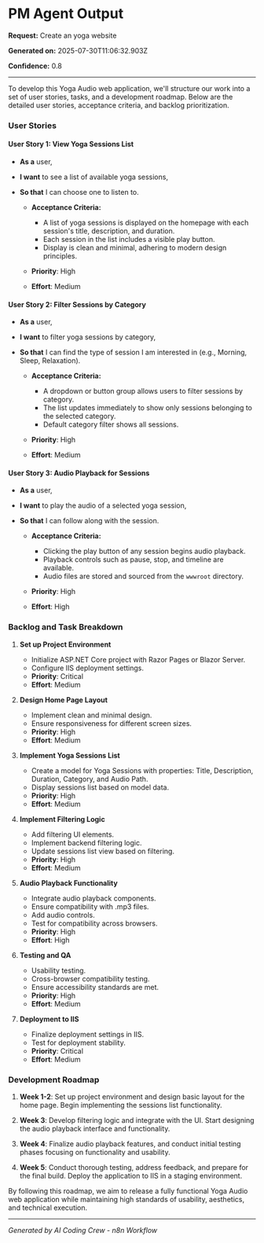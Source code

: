 # PM Agent Output

**Request:** Create an yoga website

**Generated on:** 2025-07-30T11:06:32.903Z

**Confidence:** 0.8

---

To develop this Yoga Audio web application, we'll structure our work into a set of user stories, tasks, and a development roadmap. Below are the detailed user stories, acceptance criteria, and backlog prioritization.

### User Stories

#### User Story 1: View Yoga Sessions List

- **As a** user,
- **I want** to see a list of available yoga sessions,
- **So that** I can choose one to listen to.

  - **Acceptance Criteria:**
    - A list of yoga sessions is displayed on the homepage with each session's title, description, and duration.
    - Each session in the list includes a visible play button.
    - Display is clean and minimal, adhering to modern design principles.

  - **Priority**: High
  - **Effort**: Medium

#### User Story 2: Filter Sessions by Category

- **As a** user,
- **I want** to filter yoga sessions by category,
- **So that** I can find the type of session I am interested in (e.g., Morning, Sleep, Relaxation).

  - **Acceptance Criteria:**
    - A dropdown or button group allows users to filter sessions by category.
    - The list updates immediately to show only sessions belonging to the selected category.
    - Default category filter shows all sessions.

  - **Priority**: High
  - **Effort**: Medium

#### User Story 3: Audio Playback for Sessions

- **As a** user,
- **I want** to play the audio of a selected yoga session,
- **So that** I can follow along with the session.

  - **Acceptance Criteria:**
    - Clicking the play button of any session begins audio playback.
    - Playback controls such as pause, stop, and timeline are available.
    - Audio files are stored and sourced from the `wwwroot` directory.

  - **Priority**: High
  - **Effort**: High

### Backlog and Task Breakdown

1. **Set up Project Environment**
   - Initialize ASP.NET Core project with Razor Pages or Blazor Server.
   - Configure IIS deployment settings.
   - **Priority**: Critical
   - **Effort**: Medium
  
2. **Design Home Page Layout**
   - Implement clean and minimal design.
   - Ensure responsiveness for different screen sizes.
   - **Priority**: High
   - **Effort**: Medium

3. **Implement Yoga Sessions List**
   - Create a model for Yoga Sessions with properties: Title, Description, Duration, Category, and Audio Path.
   - Display sessions list based on model data.
   - **Priority**: High
   - **Effort**: Medium

4. **Implement Filtering Logic**
   - Add filtering UI elements.
   - Implement backend filtering logic.
   - Update sessions list view based on filtering.
   - **Priority**: High
   - **Effort**: Medium

5. **Audio Playback Functionality**
   - Integrate audio playback components.
   - Ensure compatibility with .mp3 files.
   - Add audio controls.
   - Test for compatibility across browsers.
   - **Priority**: High
   - **Effort**: High

6. **Testing and QA**
   - Usability testing.
   - Cross-browser compatibility testing.
   - Ensure accessibility standards are met.
   - **Priority**: High
   - **Effort**: Medium

7. **Deployment to IIS**
   - Finalize deployment settings in IIS.
   - Test for deployment stability.
   - **Priority**: Critical
   - **Effort**: Medium

### Development Roadmap

1. **Week 1-2**: Set up project environment and design basic layout for the home page. Begin implementing the sessions list functionality.
   
2. **Week 3**: Develop filtering logic and integrate with the UI. Start designing the audio playback interface and functionality.

3. **Week 4**: Finalize audio playback features, and conduct initial testing phases focusing on functionality and usability.

4. **Week 5**: Conduct thorough testing, address feedback, and prepare for the final build. Deploy the application to IIS in a staging environment.

By following this roadmap, we aim to release a fully functional Yoga Audio web application while maintaining high standards of usability, aesthetics, and technical execution.

---

*Generated by AI Coding Crew - n8n Workflow*